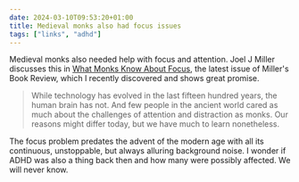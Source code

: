 ```yaml
---
date: 2024-03-10T09:53:20+01:00
title: Medieval monks also had focus issues
tags: ["links", "adhd"]
---
```

Medieval monks also needed help with focus and attention. Joel J Miller
discusses this in [What Monks Know About
Focus](https://www.millersbookreview.com/p/jamie-kreiner-how-to-focus), the
latest issue of Miller's Book Review, which I recently discovered and shows
great promise. 

> While technology has evolved in the last fifteen hundred years, the human
brain has not. And few people in the ancient world cared as much about the
challenges of attention and distraction as monks. Our reasons might differ
today, but we have much to learn nonetheless.

The focus problem predates the advent of the modern age with all its continuous,
unstoppable, but always alluring background noise. I wonder if ADHD was also a
thing back then and how many were possibly affected. We will never know.